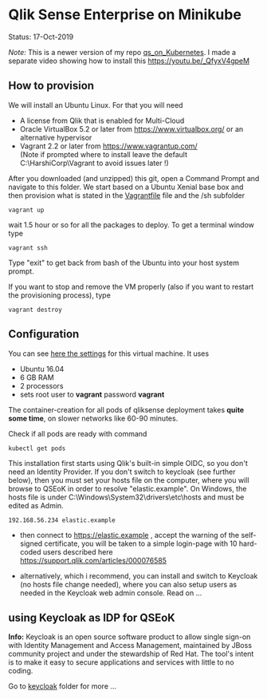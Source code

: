 # Qlik Sense Enterprise on Minikube

Status: 17-Oct-2019

*Note:* This is a newer version of my repo <a href="https://github.com/ChristofSchwarz/qs_on_Kubernetes/tree/master/vagrantprovision">qs_on_Kubernetes</a>. I made a separate video showing how to install this https://youtu.be/_QfyxV4gpeM

 ## How to provision 

We will install an Ubuntu Linux. For that you will need 

 - A license from Qlik that is enabled for Multi-Cloud
 - Oracle VirtualBox 5.2 or later from https://www.virtualbox.org/ or an alternative hypervisor
 - Vagrant 2.2 or later from https://www.vagrantup.com/ <br/>(Note if prompted where to install leave the default C:\HarshiCorp\Vagrant to avoid issues later !)

After you downloaded (and unzipped) this git, open a Command Prompt and navigate to this folder. We start based on a Ubuntu Xenial base box and then provision what is stated in the <a href="Vagrantfile">Vagrantfile</a> file and the /sh subfolder
``` 
vagrant up
```
wait 1.5 hour or so for all the packages to deploy. To get a terminal window type
```
vagrant ssh
```
Type "exit" to get back from bash of the Ubuntu into your host system prompt.

If you want to stop and remove the VM properly (also if you want to restart the provisioning process), type
```
vagrant destroy
```

 ## Configuration

You can see <a href="Vagrantfile">here the settings</a> for this virtual machine. It uses 
 * Ubuntu 16.04
 * 6 GB RAM
 * 2 processors
 * sets root user to __vagrant__ password __vagrant__

The container-creation for all pods of qliksense deployment takes **quite some time**, on slower networks like 60-90 minutes.

Check if all pods are ready with command
```
kubectl get pods
```
This installation first starts using Qlik's built-in simple OIDC, so you don't need an Identity Provider. If you don't switch to keycloak (see further below), then you must set your hosts file on the computer, where you will browse to QSEoK in order to resolve "elastic.example". On Windows, the hosts file is under C:\Windows\System32\drivers\etc\hosts and must be edited as Admin.
```
192.168.56.234 elastic.example
```
 * then connect to https://elastic.example , accept the warning of the self-signed certificate, you will be taken to a simple login-page with 10 hard-coded users described here https://support.qlik.com/articles/000076585
 
 * alternatively, which i recommend, you can install and switch to Keycloak (no hosts file change needed), where you can also setup users as needed in the Keycloak web admin console. Read on ...

## using Keycloak as IDP for QSEoK

**Info:** Keycloak is an open source software product to allow single sign-on with Identity Management and Access Management, maintained by JBoss community project and under the stewardship of Red Hat. The tool's intent is to make it easy to secure applications and services with little to no coding.

Go to <a href="keycloak">keycloak</a> folder for more ...


